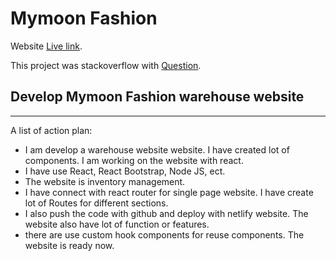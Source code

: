 # Mymoon Fashion

Website [Live link](https://warehouse-management-16ba9.web.app).

This project was stackoverflow with [Question](https://stackoverflow.com/questions/72152542/how-can-i-create-jwt-refresh-token-on-node-js).

## Develop Mymoon Fashion warehouse website 
***
A list of action plan:
* I am develop a warehouse website website. I have created lot of components. I am working on the website with react.
* I have use React, React Bootstrap, Node JS, ect. 
* The website is inventory management. 
* I have connect with react router for single page website. I have create lot of Routes for different sections.  
* I also push the code with github and deploy with netlify website. The website also have lot of function or features.
* there are use custom hook components for reuse components. The website is ready now. 